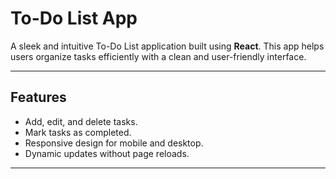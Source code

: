 # To-Do List App

A sleek and intuitive To-Do List application built using **React**. This app helps users organize tasks efficiently with a clean and user-friendly interface.

---

## Features
- Add, edit, and delete tasks.
- Mark tasks as completed.
- Responsive design for mobile and desktop.
- Dynamic updates without page reloads.

---

